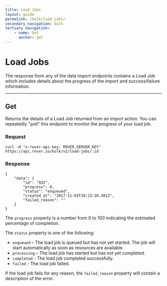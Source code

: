 ```yaml
---
title: Load Jobs
layout: guide
permalink: /bulk/load-jobs/
secondary_navigation: bulk
tertiary_navigation:
    - name: Get
      anchor: get
---
```


# Load Jobs

The response from any of the data import endpoints contains a Load Job which includes details about the progress of the import and success/failure information.

---

## Get

Returns the details of a Load Job returned from an import action. You can repeatedly "poll" this endpoint to monitor the progress of your load job.

### Request

```
curl -H "x-rover-api-key: ROVER_SERVER_KEY" https://api.rover.io/bulk/v2/load-jobs/:id
```

### Response

```
{
    "data": {
        "id": "932",
        "progress": 0,
        "status": "enqueued",
        "created_at": "2017-11-03T19:13:10.301Z",
        "failed_reason": ""
    }
}
```

The `progress` property is a number from 0 to 100 indicating the estimated percentage of completion.

The `status` property is one of the following:
* `enqueued` – The load job is queued but has not yet started. The job will start automatically as soon as resources are available.
* `processing` – The load job has started but has not yet completed.
* `completed` - The load job completed successfully.
* `failed` - The load job failed.

If the load job fails for any reason, the `failed_reason` property will contain a description of the error.

